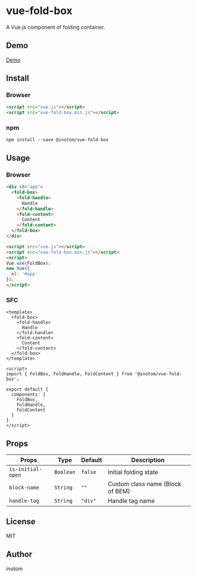 # vue-fold-box

A Vue.js component of folding container.


## Demo

[Demo](http://sandbox.serendip.ws/vue-fold-box.html)


## Install

### Browser

```html
<script src="vue.js"></script>
<script src="vue-fold-box.min.js"></script>
```


### npm

```
npm install --save @inotom/vue-fold-box
```


## Usage

### Browser

```html
<div id="app">
  <fold-box>
    <fold-handle>
      Handle
    </fold-handle>
    <fold-content>
      Content
    </fold-content>
  </fold-box>
</div>

<script src="vue.js"></script>
<script src="vue-fold-box.min.js"></script>
<script>
Vue.use(FoldBox);
new Vue({
  el: '#app'
});
</script>
```


### SFC

```vue
<template>
  <fold-box>
    <fold-handle>
      Handle
    </fold-handle>
    <fold-content>
      Content
    </fold-content>
  </fold-box>
</template>

<script>
import { FoldBox, FoldHandle, FoldContent } from '@inotom/vue-fold-box';

export default {
  components: {
    FoldBox,
    FoldHandle,
    FoldContent
  }
}
</script>
```


## Props

| Props             | Type      | Default | Description                      |
|-------------------|-----------|---------|----------------------------------|
| `is-initial-open` | `Boolean` | `false` | Initial folding state            |
| `block-name`      | `String`  | `""`    | Custom class name (Block of BEM) |
| `handle-tag`      | `String`  | `"div"` | Handle tag name                  |


## License

MIT


## Author

inotom
